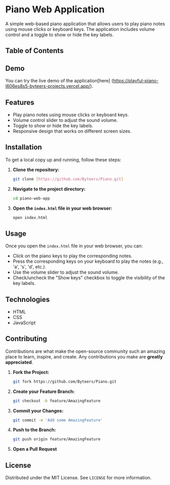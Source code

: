 # Piano Web Application

A simple web-based piano application that allows users to play piano notes using mouse clicks or keyboard keys. The application includes volume control and a toggle to show or hide the key labels.

## Table of Contents

## Demo

You can try the live demo of the application[here] (https://playful-piano-l606es8s5-byteers-projects.vercel.app/).

## Features

- Play piano notes using mouse clicks or keyboard keys.
- Volume control slider to adjust the sound volume.
- Toggle to show or hide the key labels.
- Responsive design that works on different screen sizes.

## Installation

To get a local copy up and running, follow these steps:

1. **Clone the repository:**
    ```sh
    git clone [https://github.com/Byteers/Piano.git]
    ```
2. **Navigate to the project directory:**
    ```sh
    cd piano-web-app
    ```
3. **Open the `index.html` file in your web browser:**
    ```sh
    open index.html
    ```

## Usage

Once you open the `index.html` file in your web browser, you can:

- Click on the piano keys to play the corresponding notes.
- Press the corresponding keys on your keyboard to play the notes (e.g., 'a', 's', 'd', etc.).
- Use the volume slider to adjust the sound volume.
- Check/uncheck the "Show keys" checkbox to toggle the visibility of the key labels.

## Technologies

- HTML
- CSS
- JavaScript

## Contributing

Contributions are what make the open-source community such an amazing place to learn, inspire, and create. Any contributions you make are **greatly appreciated**.

1. **Fork the Project:**
    ```sh
    git fork https://github.com/Byteers/Piano.git
    ```
2. **Create your Feature Branch:**
    ```sh
    git checkout -b feature/AmazingFeature
    ```
3. **Commit your Changes:**
    ```sh
    git commit -m 'Add some AmazingFeature'
    ```
4. **Push to the Branch:**
    ```sh
    git push origin feature/AmazingFeature
    ```
5. **Open a Pull Request**

## License

Distributed under the MIT License. See `LICENSE` for more information.
